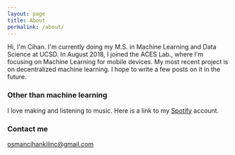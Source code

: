 ```yaml
---
layout: page
title: About
permalink: /about/
---
```


Hi, I'm Cihan. I'm currently doing my M.S. in Machine Learning and Data Science at UCSD. In August 2018, I joined the ACES Lab., where I'm focusing on Machine Learning for mobile devices. My most recent project is on decentralized machine learning. I hope to write a few posts on it in the future.

### Other than machine learning

I love making and listening to music. Here is a link to my [Spotify](https://open.spotify.com/user/achillestendon) account.   

### Contact me

[osmancihankilinc@gmail.com](mailto:osmancihankilinc@gmail.com)
